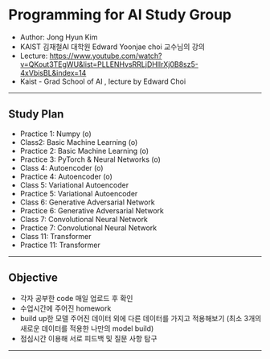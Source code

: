 # Programming for AI Study Group
- Author: Jong Hyun Kim 
- KAIST 김재철AI 대학원 Edward Yoonjae choi 교수님의 강의
- Lecture: https://www.youtube.com/watch?v=QKout3TEgWU&list=PLLENHvsRRLjDHllrXj0B8sz5-4xVbisBL&index=14
- Kaist - Grad School of AI , lecture by Edward Choi 

----------------------------------------------------------------
## Study Plan 
- Practice 1: Numpy (o)
- Class2: Basic Machine Learning (o)
- Practice 2: Basic Machine Learning (o)
- Practice 3: PyTorch & Neural Networks  (o)
- Class 4: Autoencoder (o)
- Practice 4: Autoencoder (o)
- Class 5: Variational Autoencoder
- Practice 5: Variational Autoencoder
- Class 6: Generative Adversarial Network 
- Practice 6: Generative Adversarial Network
- Class 7: Convolutional Neural Network 
- Practice 7: Convolutional Neural Network
- Class 11: Transformer
- Practice 11: Transformer 

----------------------------------------------------------------
## Objective
- 각자 공부한 code 매일 업로드 후 확인 
- 수업시간에 주어진 homework 
- build up한 모델 주어진 데이터 외에 다른 데이터를 가지고 적용해보기 (최소 3개의 새로운 데이터를 적용한 나만의 model build)
- 점심시간 이용해 서로 피드백 및 질문 사항 탐구

----------------------------------------------------------------
